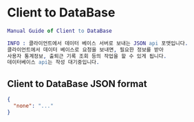 # Client to DataBase
```erlang
Manual Guide of Client to DataBase

INFO : 클라이언트에서 데이터 베이스 서버로 보내는 JSON api 포맷입니다.
클라이언트에서 데이터 베이스로 요청을 보내면, 필요한 정보를 받아
사용자 통계정보, 출퇴근 기록 조회 등의 작업을 할 수 있게 됩니다.
데이터베이스 api는 작성 대기중입니다.
```
## Client to DataBase JSON format
```json
{
  "none": "..."
}
```

